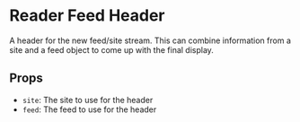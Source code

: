 # Reader Feed Header

A header for the new feed/site stream. This can combine information from a site and a feed object to come up with the final display.

## Props

- `site`: The site to use for the header
- `feed`: The feed to use for the header
